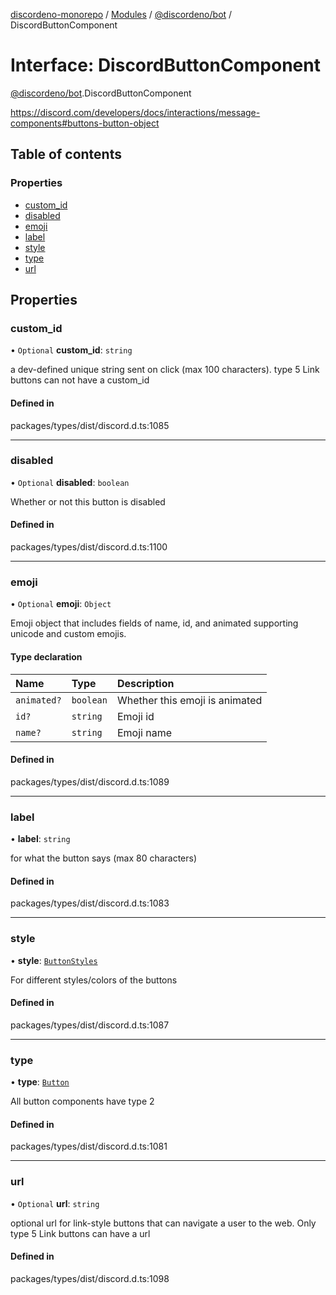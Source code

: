 [discordeno-monorepo](../README.md) / [Modules](../modules.md) / [@discordeno/bot](../modules/discordeno_bot.md) / DiscordButtonComponent

# Interface: DiscordButtonComponent

[@discordeno/bot](../modules/discordeno_bot.md).DiscordButtonComponent

https://discord.com/developers/docs/interactions/message-components#buttons-button-object

## Table of contents

### Properties

- [custom_id](discordeno_bot.DiscordButtonComponent.md#custom_id)
- [disabled](discordeno_bot.DiscordButtonComponent.md#disabled)
- [emoji](discordeno_bot.DiscordButtonComponent.md#emoji)
- [label](discordeno_bot.DiscordButtonComponent.md#label)
- [style](discordeno_bot.DiscordButtonComponent.md#style)
- [type](discordeno_bot.DiscordButtonComponent.md#type)
- [url](discordeno_bot.DiscordButtonComponent.md#url)

## Properties

### custom_id

• `Optional` **custom_id**: `string`

a dev-defined unique string sent on click (max 100 characters). type 5 Link buttons can not have a custom_id

#### Defined in

packages/types/dist/discord.d.ts:1085

---

### disabled

• `Optional` **disabled**: `boolean`

Whether or not this button is disabled

#### Defined in

packages/types/dist/discord.d.ts:1100

---

### emoji

• `Optional` **emoji**: `Object`

Emoji object that includes fields of name, id, and animated supporting unicode and custom emojis.

#### Type declaration

| Name        | Type      | Description                    |
| :---------- | :-------- | :----------------------------- |
| `animated?` | `boolean` | Whether this emoji is animated |
| `id?`       | `string`  | Emoji id                       |
| `name?`     | `string`  | Emoji name                     |

#### Defined in

packages/types/dist/discord.d.ts:1089

---

### label

• **label**: `string`

for what the button says (max 80 characters)

#### Defined in

packages/types/dist/discord.d.ts:1083

---

### style

• **style**: [`ButtonStyles`](../enums/discordeno_bot.ButtonStyles.md)

For different styles/colors of the buttons

#### Defined in

packages/types/dist/discord.d.ts:1087

---

### type

• **type**: [`Button`](../enums/discordeno_bot.MessageComponentTypes.md#button)

All button components have type 2

#### Defined in

packages/types/dist/discord.d.ts:1081

---

### url

• `Optional` **url**: `string`

optional url for link-style buttons that can navigate a user to the web. Only type 5 Link buttons can have a url

#### Defined in

packages/types/dist/discord.d.ts:1098
